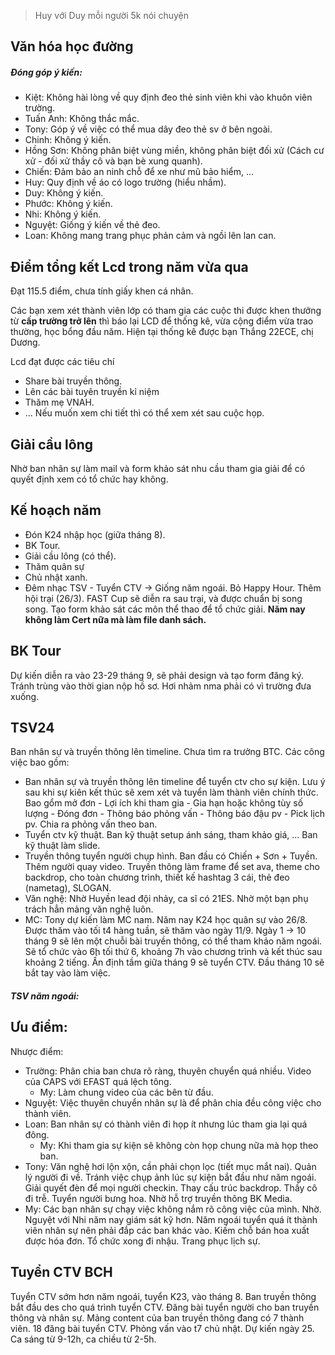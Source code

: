 > Huy với Duy mỗi người 5k nói chuyện
## Văn hóa học đường
##### Đóng góp ý kiến:
- Kiệt: Không hài lòng về quy định đeo thẻ sinh viên khi vào khuôn viên trường.
- Tuấn Anh: Không thắc mắc.
- Tony: Góp ý về việc có thể mua dây đeo thẻ sv ở bên ngoài.
- Chinh: Không ý kiến.
- Hồng Sơn: Không phân biệt vùng miền, không phân biệt đối xử (Cách cư xử - đối xử thầy cô và bạn bè xung quanh).
- Chiến: Đảm bảo an ninh chỗ để xe như mũ bảo hiểm, ...
- Huy: Quy định về áo có logo trường (hiểu nhầm).
- Duy: Không ý kiến.
- Phước: Không ý kiến.
- Nhi: Không ý kiến.
- Nguyệt: Giống ý kiến về thẻ đeo.
- Loan: Không mang trang phục phản cảm và ngồi lên lan can.
## Điểm tổng kết Lcd trong năm vừa qua
Đạt 115.5 điểm, chưa tính giấy khen cá nhân.

Các bạn xem xét thành viên lớp có tham gia các cuộc thi được khen thưởng từ **cấp trường trở lên** thì báo lại LCD để thống kê, vừa cộng điểm vừa trao thường, học bổng đầu năm.
Hiện tại thống kê được bạn Thắng 22ECE, chị Dương.

Lcd đạt được các tiêu chí
- Share bài truyền thông.
- Lên các bài tuyên truyền kỉ niệm
- Thăm mẹ VNAH.
- ...
Nếu muốn xem chi tiết thì có thể xem xét sau cuộc họp.

## Giải cầu lông
Nhờ ban nhân sự làm mail và form khảo sát nhu cầu tham gia giải để có quyết định xem có tổ chức hay không.

## Kế hoạch năm
- Đón K24 nhập học (giữa tháng 8).
- BK Tour.
- Giải cầu lông (có thể).
- Thăm quân sự
- Chủ nhật xanh.
- Đêm nhạc TSV - Tuyển CTV
-> Giống năm ngoái.
Bỏ Happy Hour.
Thêm hội trại (26/3).
FAST Cup sẽ diễn ra sau trại, và được chuẩn bị song song.
Tạo form khảo sát các môn thể thao để tổ chức giải.
**Năm nay không làm Cert nữa mà làm file danh sách.**
## BK Tour
Dự kiến diễn ra vào 23-29 tháng 9, sẽ phải design và tạo form đăng ký. Tránh trùng vào thời gian nộp hồ sơ. Hơi nhảm nma phải có vì trường đưa xuống.
## TSV24
Ban nhân sự và truyền thông lên timeline.
Chưa tìm ra trưởng BTC.
Các công việc bao gồm:
- Ban nhân sự và truyền thông lên timeline để tuyển ctv cho sự kiện. Lưu ý sau khi sự kiên kết thúc sẽ xem xét và tuyển làm thành viên chính thức. Bao gổm mở đơn - Lợi ích khi tham gia - Gia hạn hoặc không tùy số lượng - Đóng đơn - Thông báo phỏng vấn - Thông báo đậu pv - Pick lịch pv. Chia ra phỏng vấn theo ban.
- Tuyển ctv kỹ thuật. Ban kỹ thuật setup ánh sáng, tham khảo giá, ... Ban kỹ thuật làm slide.
- Truyền thông tuyển người chụp hình. Ban đầu có Chiến + Sơn + Tuyền. Thêm người quay video. Truyền thông làm frame để set ava, theme cho backdrop, cho toàn chương trình, thiết kế hashtag 3 cái, thẻ đeo (nametag), SLOGAN.
- Văn nghệ: Nhờ Huyền lead đội nhảy, ca sĩ có 21ES. Nhờ một bạn phụ trách hẳn mảng văn nghệ luôn. 
- MC: Tony dự kiến làm MC nam.
Năm nay K24 học quân sự vào 26/8. Được thăm vào tối t4 hàng tuần, sẽ thăm vào ngày 11/9. Ngày 1 -> 10 tháng 9 sẽ lên một chuỗi bài truyền thông, có thể tham khảo năm ngoái.
Sẽ tổ chức vào 6h tối thứ 6, khoảng 7h vào chương trình và kết thúc sau khoảng 2 tiếng.
Ấn định tầm giữa tháng 9 sẽ tuyển CTV.
Đầu tháng 10 sẽ bắt tay vào làm việc. 
##### TSV năm ngoái: 
Ưu điểm:
- 
Nhược điểm:
- Trường: Phân chia ban chưa rõ ràng, thuyên chuyển quá nhiều. Video của CAPS với EFAST quá lệch tông. 
	- My: Làm chung video của các bên từ đầu.
- Nguyệt: Việc thuyên chuyển nhân sự là để phân chia đều công việc cho thành viên.
- Loan: Ban nhân sự có thành viên đi họp ít nhưng lúc tham gia lại quá đông.
	- My: Khi tham gia sự kiện sẽ không còn họp chung nữa mà họp theo ban.
- Tony: Văn nghệ hơi lộn xộn, cần phải chọn lọc (tiết mục mắt nai). Quản lý người đi về. Tránh việc chụp ảnh lúc sự kiện bắt đầu như năm ngoái. Giải quyết đèn để mọi người checkin. Thay cấu trúc backdrop. Thầy cô đi trễ. Tuyển người bưng hoa. Nhờ hỗ trợ truyền thông BK Media.
- My: Các bạn nhân sự chạy việc không nắm rõ công việc của mình. Nhờ. Nguyệt với Nhi năm nay giám sát kỹ hơn. Năm ngoái tuyển quá ít thành viên nhân sự nên phải đắp các ban khác vào. Kiếm chỗ bán hoa xuất được hóa đơn. Tổ chức xong đi nhậu. Trang phục lịch sự.

## Tuyển CTV BCH
Tuyển CTV sớm hơn năm ngoái, tuyển K23, vào tháng 8.
Ban truyền thông bắt đầu des cho quá trình tuyển CTV.
Đăng bài tuyển người cho ban truyền thông và nhân sự.
Mảng content của ban truyền thông đang có 7 thành viên. 
18 đăng bài tuyển CTV.
Phỏng vấn vào t7 chủ nhật. Dự kiến ngày 25. Ca sáng từ 9-12h, ca chiều từ 2-5h.
